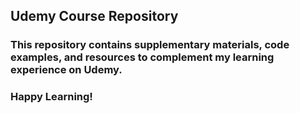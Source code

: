 ## Udemy Course Repository

### This repository contains supplementary materials, code examples, and resources to complement my learning experience on Udemy.

### Happy Learning!
